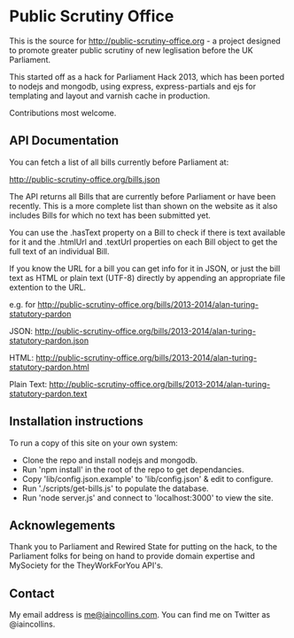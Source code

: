 Public Scrutiny Office
======================

This is the source for http://public-scrutiny-office.org - a project designed to promote greater public scrutiny of new leglisation before the UK Parliament.

This started off as a hack for Parliament Hack 2013, which has been ported to nodejs and mongodb, using express, express-partials and ejs for templating and layout and varnish cache in production.

Contributions most welcome.

## API Documentation

You can fetch a list of all bills currently before Parliament at:

http://public-scrutiny-office.org/bills.json

The API returns all Bills that are currently before Parliament or have been recently. This is a more complete list than shown on the website as it also includes Bills for which no text has been submitted yet.

You can use the .hasText property on a Bill to check if there is text available for it and the .htmlUrl and .textUrl properties on each Bill object to get the full text of an individual Bill.

If you know the URL for a bill you can get info for it in JSON, or just the bill text as HTML or plain text (UTF-8) directly by appending an appropriate file extention to the URL.

e.g. for http://public-scrutiny-office.org/bills/2013-2014/alan-turing-statutory-pardon

JSON: http://public-scrutiny-office.org/bills/2013-2014/alan-turing-statutory-pardon.json

HTML: http://public-scrutiny-office.org/bills/2013-2014/alan-turing-statutory-pardon.html

Plain Text: http://public-scrutiny-office.org/bills/2013-2014/alan-turing-statutory-pardon.text

## Installation instructions

To run a copy of this site on your own system:

* Clone the repo and install nodejs and mongodb.
* Run 'npm install' in the root of the repo to get dependancies.
* Copy 'lib/config.json.example' to 'lib/config.json' & edit to configure.
* Run './scripts/get-bills.js' to populate the database.
* Run 'node server.js' and connect to 'localhost:3000' to view the site.

## Acknowlegements

Thank you to Parliament and Rewired State for putting on the hack, to the Parliament folks for being on hand to provide domain expertise and MySociety for the TheyWorkForYou API's.

## Contact

My email address is me@iaincollins.com. You can find me on Twitter as @iaincollins.
